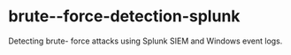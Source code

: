 # brute--force-detection-splunk
Detecting brute- force attacks using Splunk SIEM and Windows event logs.
